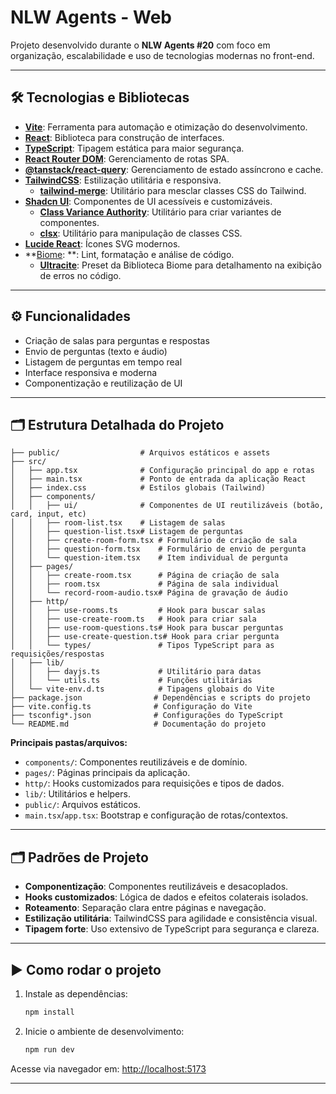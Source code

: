 # NLW Agents - Web

Projeto desenvolvido durante o **NLW Agents #20** com foco em organização, escalabilidade e uso de tecnologias modernas no front-end.

---

## 🛠️ Tecnologias e Bibliotecas

- **[Vite](https://vitejs.dev/)**: Ferramenta para automação e otimização do desenvolvimento.
- **[React](https://react.dev/)**: Biblioteca para construção de interfaces.
- **[TypeScript](https://www.typescriptlang.org/)**: Tipagem estática para maior segurança.
- **[React Router DOM](https://reactrouter.com/)**: Gerenciamento de rotas SPA.
- **[@tanstack/react-query](https://tanstack.com/query/latest/)**: Gerenciamento de estado assíncrono e cache.
- **[TailwindCSS](https://tailwindcss.com/)**: Estilização utilitária e responsiva.
  - **[tailwind-merge](https://github.com/dcastil/tailwind-merge)**: Utilitário para mesclar classes CSS do Tailwind.
- **[Shadcn UI](https://ui.shadcn.com/)**: Componentes de UI acessíveis e customizáveis.
  - **[Class Variance Authority](https://cva.style/)**: Utilitário para criar variantes de componentes.
  - **[clsx](https://github.com/lukeed/clsx)**: Utilitário para manipulação de classes CSS.
- **[Lucide React](https://lucide.dev/)**: Ícones SVG modernos.
- **[Biome](https://biomejs.dev/): **: Lint, formatação e análise de código. 
  - **[Ultracite](https://ultracite.dev/)**: Preset da Biblioteca Biome para detalhamento na exibição de erros no código.


---

## ⚙️ Funcionalidades

- Criação de salas para perguntas e respostas
- Envio de perguntas (texto e áudio)
- Listagem de perguntas em tempo real
- Interface responsiva e moderna
- Componentização e reutilização de UI

---

## 🗂️ Estrutura Detalhada do Projeto

```
├── public/                  # Arquivos estáticos e assets
├── src/
│   ├── app.tsx              # Configuração principal do app e rotas
│   ├── main.tsx             # Ponto de entrada da aplicação React
│   ├── index.css            # Estilos globais (Tailwind)
│   ├── components/
│   │   ├── ui/              # Componentes de UI reutilizáveis (botão, card, input, etc)
│   │   ├── room-list.tsx    # Listagem de salas
│   │   ├── question-list.tsx# Listagem de perguntas
│   │   ├── create-room-form.tsx # Formulário de criação de sala
│   │   ├── question-form.tsx    # Formulário de envio de pergunta
│   │   └── question-item.tsx    # Item individual de pergunta
│   ├── pages/
│   │   ├── create-room.tsx      # Página de criação de sala
│   │   ├── room.tsx             # Página de sala individual
│   │   └── record-room-audio.tsx# Página de gravação de áudio
│   ├── http/
│   │   ├── use-rooms.ts         # Hook para buscar salas
│   │   ├── use-create-room.ts   # Hook para criar sala
│   │   ├── use-room-questions.ts# Hook para buscar perguntas
│   │   ├── use-create-question.ts# Hook para criar pergunta
│   │   └── types/               # Tipos TypeScript para as requisições/respostas
│   ├── lib/
│   │   ├── dayjs.ts             # Utilitário para datas
│   │   └── utils.ts             # Funções utilitárias
│   └── vite-env.d.ts            # Tipagens globais do Vite
├── package.json                # Dependências e scripts do projeto
├── vite.config.ts              # Configuração do Vite
├── tsconfig*.json              # Configurações do TypeScript
└── README.md                   # Documentação do projeto
```

**Principais pastas/arquivos:**
- `components/`: Componentes reutilizáveis e de domínio.
- `pages/`: Páginas principais da aplicação.
- `http/`: Hooks customizados para requisições e tipos de dados.
- `lib/`: Utilitários e helpers.
- `public/`: Arquivos estáticos.
- `main.tsx`/`app.tsx`: Bootstrap e configuração de rotas/contextos.

---

## 🗂️ Padrões de Projeto

- **Componentização**: Componentes reutilizáveis e desacoplados.
- **Hooks customizados**: Lógica de dados e efeitos colaterais isolados.
- **Roteamento**: Separação clara entre páginas e navegação.
- **Estilização utilitária**: TailwindCSS para agilidade e consistência visual.
- **Tipagem forte**: Uso extensivo de TypeScript para segurança e clareza.

---

## ▶️ Como rodar o projeto

1. Instale as dependências:
   ```bash
   npm install
   ```
2. Inicie o ambiente de desenvolvimento:
   ```bash
   npm run dev
   ```

Acesse via navegador em: [http://localhost:5173](http://localhost:5173)

---


